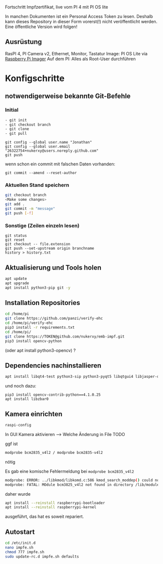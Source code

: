 Fortschritt Impfzertifikat, live vom PI 4 mit PI OS lite

In manchen Dokumenten ist ein Personal Access Token zu lesen. Deshalb kann dieses Repository in dieser Form vorerst(!) nicht veröffentlicht werden.
Eine öffentliche Version wird folgen!

## Ausrüstung

RasPI 4, PI Camera v2, Ethernet, Monitor, Tastatur
Image: PI OS Lite via [Raspberry Pi Imager](https://www.raspberrypi.com/software/)
Auf dem PI: Alles als Root-User durchführen

# Konfigschritte

## notwendigerweise bekannte Git-Befehle

### Initial

``` sh
- git init
- git checkout branch
- git clone
- git pull
```

```
git config --global user.name "Jonathan"
git config --global user.email "26322754+nukerxy@users.noreply.github.com"
git push
```

wenn schon ein commit mit falschen Daten vorhanden:

```
git commit --amend --reset-author
```
### Aktuellen Stand speichern

``` sh
git checkout branch
<Make some changes>
git add .
git commit -m "message"
git push [-f]
```
### Sonstige (Zeilen einzeln lesen)

```
git status
git reset
git checkout -- file.extension
git push --set-upstream origin branchname
history > history.txt
```

## Aktualisierung und Tools holen

``` sh
apt update
apt upgrade
apt install python3-pip git -y
```

## Installation Repositories

```sh
cd /home/pi
git clone https://github.com/panzi/verify-ehc
cd /home/pi/verify-ehc
pip3 install -r requirements.txt
cd /home/pi/
git clone https://TOKEN@github.com/nukerxy/emb-impf.git
pip3 install opencv-python
```
(oder apt install python3-opencv) ?

## Dependencies nachinstallieren

``` sh
apt install libqt4-test python3-sip python3-pyqt5 libqtgui4 libjasper-dev libatlas-base-dev
```
und noch dazu:

```
pip3 install opencv-contrib-python==4.1.0.25
apt install libzbar0
```
## Kamera einrichten

``` sh
raspi-config
```
In GUI Kamera aktivieren --> Welche Änderung in File TODO

ggf ist
``` sh
modprobe bcm2835_v4l2 / modprobe bcm2835-v4l2
```
nötig

Es gab eine komische Fehlermeldung bei `modprobe bcm2835_v4l2`
```sh
modprobe: ERROR: ../libkmod/libkomd.c:586 kmod_search_moddep() could not open moddep file '/lib/modules/5.10.17-71+/modules.dep.bin'
modprobe: FATAL: MOdule bcm3825_v4l2 not found in directory /lib/modules/5.10.17-v71+
```

daher wurde
``` sh
apt install --reinstall raspberrypi-bootloader
apt install --reinstall raspberrypi-kernel
```
ausgeführt, das hat es soweit repariert.

## Autostart

``` sh
cd /etc/init.d
nano impfe.sh
chmod 777 impfe.sh
sudo update-rc.d impfe.sh defaults
```
